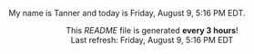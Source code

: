 My name is Tanner and today is Friday, August 9, 5:16 PM EDT.

<p align="center">This <i>README</i> file is generated <b>every 3 hours</b>!</br>Last refresh: Friday, August 9, 5:16 PM EDT<br /></p>
